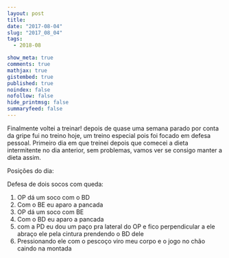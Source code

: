 ```yaml
---
layout: post
title:
date: "2017-08-04"
slug: "2017_08_04"
tags:
  - 2018-08

show_meta: true
comments: true
mathjax: true
gistembed: true
published: true
noindex: false
nofollow: false
hide_printmsg: false
summaryfeed: false
---
```


Finalmente voltei a treinar! depois de quase uma semana parado por conta da gripe fui no treino hoje, um treino especial pois foi focado em defesa pessoal.
Primeiro dia em que treinei depois que comecei a dieta intermitente no dia anterior, sem problemas, vamos ver se consigo manter a dieta assim.

Posições do dia:

Defesa de dois socos com queda:

1. OP dá um soco com o BD
2. Com o BE eu aparo a pancada
3. OP dá um soco com BE
4. Com o BD eu aparo a pancada
5. com a PD eu dou um paço pra lateral do OP e fico perpendicular a ele
abraço ele pela cintura prendendo o BD dele
6. Pressionando ele com o pescoço viro meu corpo e o jogo no chão caindo na montada
